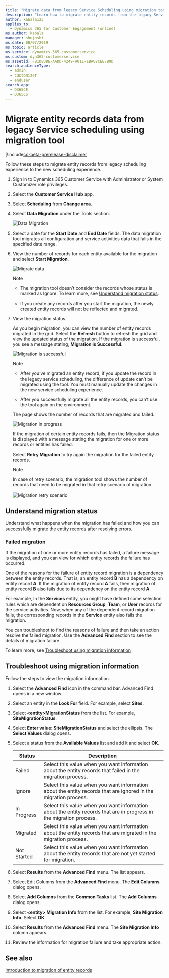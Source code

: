 ```yaml
---
title: "Migrate data from legacy Service Scheduling using migration tool (Dynamics 365 Customer Service) | MicrosoftDocs"
description: "Learn how to migrate entity records from the legacy Service Scheduling to the Unified Interface Service Scheduling in Dynamics 365 Customer Service"
author: kabala123
applies_to: 
  - Dynamics 365 for Customer Engagement (online)
ms.author: kabala
manager: shujoshi
ms.date: 08/07/2019
ms.topic: article
ms.service: dynamics-365-customerservice
ms.custom: dyn365-customerservice
ms.assetid: FB1D8DDE-AADD-4249-A011-1BA02CEE7B0D
search.audienceType: 
  - admin
  - customizer
  - enduser
search.app: 
  - D365CE
  - D365CS
---
```


# Migrate entity records data from legacy Service scheduling using migration tool

[!include[cc-beta-prerelease-disclaimer](../includes/cc-beta-prerelease-disclaimer.md)

Follow these steps to migrate entity records from legacy scheduling experience to the new scheduling experience.

1. Sign in to Dynamics 365 Customer Service with Administrator or System Customizer role privileges.

2. Select the **Customer Service Hub** app.

3. Select **Scheduling** from **Change area**.

4. Select **Data Migration** under the Tools section.

    ![Data Migration](media/data-migration.png "Data Migration")

5. Select a date for the **Start Date** and **End Date** fields. The data migration tool migrates all configuration and service activities data that falls in the specified date range.

6. View the number of records for each entity available for the migration and select **Start Migration**.

    ![Migrate data](media/migrate-data.png "Migrate data")

    > [!Note]
    > - The migration tool doesn’t consider the records whose status is marked as Ignore. To learn more, see [Understand migration status](#understand-migration-status).
    >
    > - If you create any records after you start the migration, the newly created entity records will not be reflected and migrated.

7. View the migration status.

    As you begin migration, you can view the number of entity records migrated in the grid. Select the **Refresh** button to refresh the grid and view the updated status of the migration. If the migration is successful, you see a message stating, **Migration is Successful**.

    ![Migration is successful](media/migration-successful.png "Migration is successful")

    > [!Note]
    > - After you’ve migrated an entity record, if you update the record in the legacy service scheduling, the difference of update can’t be migrated using the tool. You must manually update the changes in the new service scheduling experience.
    >
    > - After you successfully migrate all the entity records, you can’t use the tool again on the environment.

    The page shows the number of records that are migrated and failed.

    ![Migration in progress](media/migration-inprogress.png "Migration in progress")

    If the migration of certain entity records fails, then the Migration status is displayed with a message stating the migration for one or more records or entities has failed.

    Select **Retry Migration** to try again the migration for the failed entity records.

    > [!Note]
    > In case of retry scenario, the migration tool shows the number of records that need to be migrated in that retry scenario of migration. <br><br> ![Migration retry scenario](media/migration-partial-success.png "Migration retry scenario")

## Understand migration status

Understand what happens when the migration has failed and how you can successfully migrate the entity records after resolving errors.

### Failed migration

If the migration of one or more entity records has failed, a failure message is displayed, and you can view for which entity records the failure has occurred.

One of the reasons for the failure of entity record migration is a dependency between the entity records. That is, an entity record **B** has a dependency on entity record **A**. If the migration of entity record **A** fails, then migration of entity record **B** also fails due to its dependency on the entity record **A**.

For example, In the **Services** entity, you might have defined some selection rules which are dependent on **Resources Group**, **Team**, or **User** records for the service activities. Now, when any of the dependent record migration fails, the corresponding records in the **Service** entity also fails the migration.

You can troubleshoot to find the reasons of failure and then take an action resolve the failed migration. Use the **Advanced Find** section to see the details of migration failure.

To learn more, see [Troubleshoot using migration information](#troubleshoot-using-migration-information)

## Troubleshoot using migration information

Follow the steps to view the migration information.

1. Select the **Advanced Find** icon in the command bar. Advanced Find opens in a new window.

2. Select an entity in the **Look For** field. For example, select **Sites**.

3. Select **\<entity\>MigrationStatus** from the list. For example, **SiteMigrationStatus**.

4. Select **Enter value: SiteMigrationStatus** and select the ellipsis. The **Select Values** dialog opens.

5. Select a status from the **Available Values** list and add it and select **OK**.

    | Status | Description |
    |-------------------|----------------------------------------------|
    | Failed | Select this value when you want information about the entity records that failed in the migration process. |
    | Ignore | Select this value when you want information about the entity records that are ignored in the migration process. |
    | In Progress | Select this value when you want information about the entity records that are in progress in the migration process. |
    | Migrated | Select this value when you want information about the entity records that are migrated in the migration process. |
    | Not Started | Select this value when you want information about the entity records that are not yet started for migration. |

6. Select **Results** from the **Advanced Find** menu. The list appears.

7. Select Edit Columns from the **Advanced Find** menu. The **Edit Columns** dialog opens.

8. Select **Add Columns** from the **Common Tasks** list. The **Add Columns** dialog opens.

9. Select **\<entity\> Migration Info** from the list. For example, **Site Migration Info**. Select **OK**.

10. Select **Results** from the **Advanced Find** menu. The **Site Migration Info** column appears.

11. Review the information for migration failure and take appropriate action.

## See also

[Introduction to migration of entity records](introduction-migration-entity-records.md)
